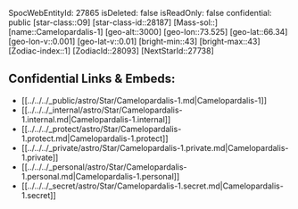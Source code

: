 ﻿---
location: [66.34,-73.525,3000]
type: Star
tags:
- astro/Star

---
SpocWebEntityId: 27865
isDeleted: false
isReadOnly: false
confidential: public
[star-class::O9]
[star-class-id::28187]
[Mass-sol::]
[name::Camelopardalis-1]
[geo-alt::3000]
[geo-lon::73.525]
[geo-lat::66.34]
[geo-lon-v::0.001]
[geo-lat-v::0.01]
[bright-min::43]
[bright-max::43]
[Zodiac-index::1]
[ZodiacId::28093]
[NextStarId::27738]



## Confidential Links & Embeds: 
- [[../../../_public/astro/Star/Camelopardalis-1.md|Camelopardalis-1]] 
- [[../../../_internal/astro/Star/Camelopardalis-1.internal.md|Camelopardalis-1.internal]] 
- [[../../../_protect/astro/Star/Camelopardalis-1.protect.md|Camelopardalis-1.protect]] 
- [[../../../_private/astro/Star/Camelopardalis-1.private.md|Camelopardalis-1.private]] 
- [[../../../_personal/astro/Star/Camelopardalis-1.personal.md|Camelopardalis-1.personal]] 
- [[../../../_secret/astro/Star/Camelopardalis-1.secret.md|Camelopardalis-1.secret]]

